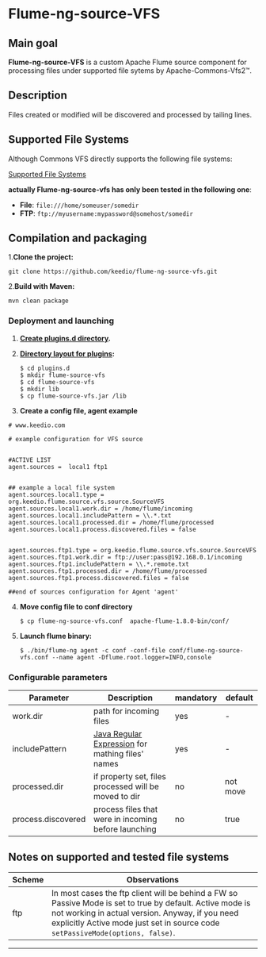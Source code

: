 # Flume-ng-source-VFS

## Main goal
**Flume-ng-source-VFS** is a custom Apache Flume source component for processing files under supported file sytems by Apache-Commons-Vfs2™.

## Description
Files created or modified will be discovered and processed by tailing lines.

## Supported File Systems
Although Commons VFS directly supports the following file systems:

[Supported File Systems](https://commons.apache.org/proper/commons-vfs/filesystems.html)

**actually Flume-ng-source-vfs has only been tested in the following one**:

* **File**: `file:///home/someuser/somedir`
* **FTP**:  `ftp://myusername:mypassword@somehost/somedir`

## Compilation and packaging
1.**Clone the project:**
```
git clone https://github.com/keedio/flume-ng-source-vfs.git
```

2.**Build with Maven:**
```
mvn clean package
```

### Deployment and launching ###

1. **[Create plugins.d directory](https://flume.apache.org/FlumeUserGuide.html#the-plugins-d-directory).**
2. **[Directory layout for plugins](https://flume.apache.org/FlumeUserGuide.html#directory-layout-for-plugins):**

    ```
    $ cd plugins.d
    $ mkdir flume-source-vfs
    $ cd flume-source-vfs
    $ mkdir lib
    $ cp flume-source-vfs.jar /lib
     ```

3. **Create a config file, agent example**
````
# www.keedio.com

# example configuration for VFS source


#ACTIVE LIST
agent.sources =  local1 ftp1


## example a local file system
agent.sources.local1.type = org.keedio.flume.source.vfs.source.SourceVFS
agent.sources.local1.work.dir = /home/flume/incoming
agent.sources.local1.includePattern = \\.*.txt
agent.sources.local1.processed.dir = /home/flume/processed
agent.sources.local1.process.discovered.files = false


agent.sources.ftp1.type = org.keedio.flume.source.vfs.source.SourceVFS
agent.sources.ftp1.work.dir = ftp://user:pass@192.168.0.1/incoming
agent.sources.ftp1.includePattern = \\.*.remote.txt
agent.sources.ftp1.processed.dir = /home/flume/processed
agent.sources.ftp1.process.discovered.files = false

##end of sources configuration for Agent 'agent'
````


4. **Move config file to conf directory**

     ```
     $ cp flume-ng-source-vfs.conf  apache-flume-1.8.0-bin/conf/
     ```

5. **Launch flume binary:**

     ```
    $ ./bin/flume-ng agent -c conf -conf-file conf/flume-ng-source-vfs.conf --name agent -Dflume.root.logger=INFO,console
     ```

### Configurable parameters

|Parameter|Description|mandatory|default|
|------|-----------|---|----|
|work.dir|path for incoming files|yes|-|
|includePattern| [Java Regular Expression](https://docs.oracle.com/javase/7/docs/api/java/util/regex/Pattern.html) for mathing files' names|yes|-|
|processed.dir|if property set, files processed will be moved to dir|no|not move|
|process.discovered|process files that were in incoming before launching|no|true|

## Notes on supported and tested file systems ##

| Scheme | Observations |
| ------ | ------ |
|  ftp  |   In most cases the ftp client will be behind a FW so Passive Mode is set to true by default. Active mode is not working in actual version. Anyway, if you need explicitly Active mode just set in source code `setPassiveMode(options, false)`.


* * *
